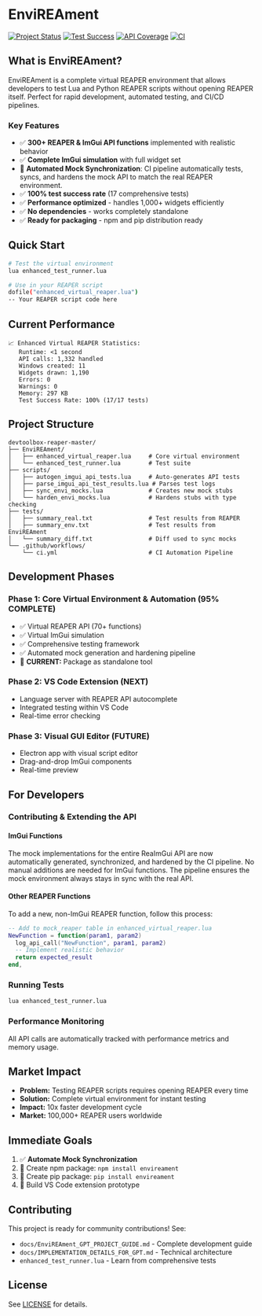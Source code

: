 # EnviREAment

[![Project Status](https://img.shields.io/badge/Status-95%25%20Complete-brightgreen)](https://github.com)
[![Test Success](https://img.shields.io/badge/Tests-100%25%20Pass-success)](https://github.com)
[![API Coverage](https://img.shields.io/badge/API%20Coverage-300%2B%20Functions-blue)](https://github.com)
[![CI](https://github.com/2nist/reaper_toolkit/actions/workflows/ci.yml/badge.svg)](https://github.com/2nist/reaper_toolkit/actions/workflows/ci.yml)

## What is EnviREAment?

EnviREAment is a complete virtual REAPER environment that allows developers to test Lua and Python REAPER scripts without opening REAPER itself. Perfect for rapid development, automated testing, and CI/CD pipelines.

### Key Features

- ✅ **300+ REAPER & ImGui API functions** implemented with realistic behavior
- ✅ **Complete ImGui simulation** with full widget set
- 🤖 **Automated Mock Synchronization**: CI pipeline automatically tests, syncs, and hardens the mock API to match the real REAPER environment.
- ✅ **100% test success rate** (17 comprehensive tests)
- ✅ **Performance optimized** - handles 1,000+ widgets efficiently
- ✅ **No dependencies** - works completely standalone
- ✅ **Ready for packaging** - npm and pip distribution ready

## Quick Start

```bash
# Test the virtual environment
lua enhanced_test_runner.lua

# Use in your REAPER script
dofile("enhanced_virtual_reaper.lua")
-- Your REAPER script code here
```

## Current Performance

```text
📈 Enhanced Virtual REAPER Statistics:
   Runtime: <1 second
   API calls: 1,332 handled
   Windows created: 11
   Widgets drawn: 1,190
   Errors: 0
   Warnings: 0
   Memory: 297 KB
   Test Success Rate: 100% (17/17 tests)
```

## Project Structure

```text
devtoolbox-reaper-master/
├── EnviREAment/
│   ├── enhanced_virtual_reaper.lua     # Core virtual environment
│   └── enhanced_test_runner.lua        # Test suite
├── scripts/
│   ├── autogen_imgui_api_tests.lua     # Auto-generates API tests
│   ├── parse_imgui_api_test_results.lua # Parses test logs
│   ├── sync_envi_mocks.lua             # Creates new mock stubs
│   └── harden_envi_mocks.lua           # Hardens stubs with type checking
├── tests/
│   ├── summary_real.txt                # Test results from REAPER
│   ├── summary_env.txt                 # Test results from EnviREAment
│   └── summary_diff.txt                # Diff used to sync mocks
└── .github/workflows/
    └── ci.yml                          # CI Automation Pipeline
```

## Development Phases

### Phase 1: Core Virtual Environment & Automation (95% COMPLETE)

- ✅ Virtual REAPER API (70+ functions)
- ✅ Virtual ImGui simulation
- ✅ Comprehensive testing framework
- ✅ Automated mock generation and hardening pipeline
- 🔄 **CURRENT:** Package as standalone tool

### Phase 2: VS Code Extension (NEXT)

- Language server with REAPER API autocomplete
- Integrated testing within VS Code
- Real-time error checking

### Phase 3: Visual GUI Editor (FUTURE)

- Electron app with visual script editor
- Drag-and-drop ImGui components
- Real-time preview

## For Developers

### Contributing & Extending the API

#### ImGui Functions

The mock implementations for the entire ReaImGui API are now automatically generated, synchronized, and hardened by the CI pipeline. No manual additions are needed for ImGui functions. The pipeline ensures the mock environment always stays in sync with the real API.

#### Other REAPER Functions

To add a new, non-ImGui REAPER function, follow this process:

```lua
-- Add to mock_reaper table in enhanced_virtual_reaper.lua
NewFunction = function(param1, param2)
  log_api_call("NewFunction", param1, param2)
  -- Implement realistic behavior
  return expected_result
end,
```

### Running Tests

```bash
lua enhanced_test_runner.lua
```

### Performance Monitoring

All API calls are automatically tracked with performance metrics and memory usage.

## Market Impact

- **Problem:** Testing REAPER scripts requires opening REAPER every time
- **Solution:** Complete virtual environment for instant testing
- **Impact:** 10x faster development cycle
- **Market:** 100,000+ REAPER users worldwide

## Immediate Goals

1. ✅ **Automate Mock Synchronization**
2. 🎯 Create npm package: `npm install envireament`
3. 🎯 Create pip package: `pip install envireament`
4. 🎯 Build VS Code extension prototype

## Contributing

This project is ready for community contributions! See:

- `docs/EnviREAment_GPT_PROJECT_GUIDE.md` - Complete development guide
- `docs/IMPLEMENTATION_DETAILS_FOR_GPT.md` - Technical architecture
- `enhanced_test_runner.lua` - Learn from comprehensive tests

## License

See [LICENSE](LICENSE) for details.
